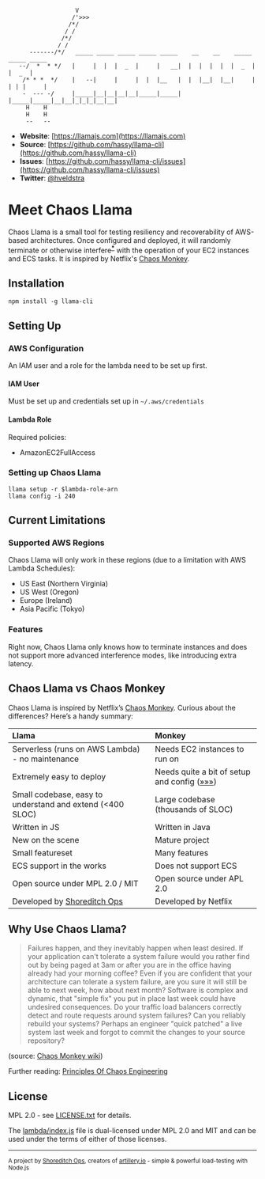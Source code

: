 ```
                   V
                  /'>>>
                 /*/
                / /
               /*/
              / /
      -------/*/   _____ _____ _____ _____ _____    __    __    _____ _____ _____
   --/  *  * */   |     |  |  |  _  |     |   __|  |  |  |  |  |  _  |     |  _  |
    /* * *  */    |   --|     |     |  |  |__   |  |  |__|  |__|     | | | |     |
    -  --- -/     |_____|__|__|__|__|_____|_____|  |_____|_____|__|__|_|_|_|__|__|
     H    H
     H    H
     --   --
```

- **Website**: [https://llamajs.com](https://llamajs.com)
- **Source**: [https://github.com/hassy/llama-cli](https://github.com/hassy/llama-cli)
- **Issues**: [https://github.com/hassy/llama-cli/issues](https://github.com/hassy/llama-cli/issues)
- **Twitter**: [@hveldstra](https://twitter.com/hveldstra)

# Meet Chaos Llama

Chaos Llama is a small tool for testing resiliency and recoverability of AWS-based architectures.  Once configured and deployed, it will randomly terminate or otherwise interfere<sup>**[*](#features)**</sup> with the operation of your EC2 instances and ECS tasks. It is inspired by Netflix's [Chaos Monkey](https://github.com/Netflix/SimianArmy/wiki/Chaos-Monkey).

## Installation

```shell
npm install -g llama-cli
```

## Setting Up
### AWS Configuration

An IAM user and a role for the lambda need to be set up first.

#### IAM User

Must be set up and credentials set up in `~/.aws/credentials`

#### Lambda Role

Required policies:
- AmazonEC2FullAccess

### Setting up Chaos Llama

```shell
llama setup -r $lambda-role-arn
llama config -i 240
```

## Current Limitations

### Supported AWS Regions

Chaos Llama will only work in these regions (due to a limitation with AWS Lambda Schedules):

- US East (Northern Virginia)
- US West (Oregon)
- Europe (Ireland)
- Asia Pacific (Tokyo)

### Features

Right now, Chaos Llama only knows how to terminate instances and does not support more advanced interference modes, like introducing extra latency.

## Chaos Llama vs Chaos Monkey

Chaos Llama is inspired by Netflix’s <a href="https://github.com/Netflix/SimianArmy/wiki/Chaos-Monkey">Chaos Monkey</a>. Curious about the differences? Here’s a handy summary:

| Llama           | Monkey  |
|:-------------|:-----|
| Serverless (runs on AWS Lambda) - no maintenance | Needs EC2 instances to run on |
| Extremely easy to deploy      | Needs quite a bit of setup and config ([&raquo;&raquo;&raquo;](https://github.com/Netflix/SimianArmy/wiki/Quick-Start-Guide)) |
| Small codebase, easy to understand and extend (<400 SLOC)      | Large codebase (thousands of SLOC) |
| Written in JS | Written in Java |
| New on the scene | Mature project |
| Small featureset | Many features |
| ECS support in the works | Does not support ECS |
| Open source under MPL 2.0 / MIT | Open source under APL 2.0 |
| Developed by [Shoreditch Ops](https://twitter.com/ShoreditchOps) | Developed by Netflix |


## Why Use Chaos Llama?

> Failures happen, and they inevitably happen when least desired. If your application can't tolerate a system failure would you rather find out by being paged at 3am or after you are in the office having already had your morning coffee? Even if you are confident that your architecture can tolerate a system failure, are you sure it will still be able to next week, how about next month? Software is complex and dynamic, that "simple fix" you put in place last week could have undesired consequences. Do your traffic load balancers correctly detect and route requests around system failures? Can you reliably rebuild your systems? Perhaps an engineer "quick patched" a live system last week and forgot to commit the changes to your source repository?

(source: [Chaos Monkey wiki](https://github.com/Netflix/SimianArmy/wiki/Chaos-Monkey#why-run-chaos-monkey))

Further reading: [Principles Of Chaos Engineering](http://principlesofchaos.org)


## License

MPL 2.0 - see [LICENSE.txt](./LICENSE.txt) for details.

The [lambda/index.js](./lambda/index.js) file is dual-licensed under MPL 2.0 and MIT and can be used under the terms of either of those licenses.

---

<sub>A project by [Shoreditch Ops](https://twitter.com/ShoreditchOps), creators of [artillery.io](https://artillery.io) - simple &amp; powerful load-testing with Node.js</sub>
